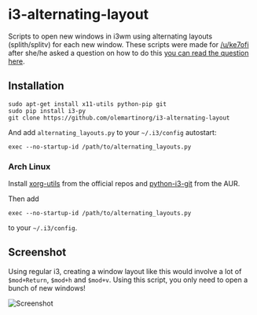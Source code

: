 i3-alternating-layout
=====================

Scripts to open new windows in i3wm using alternating layouts (splith/splitv) for each new window. These scripts were made for [/u/ke7ofi](http://www.reddit.com/user/ke7ofi) after she/he asked a question on how to do this [you can read the question here](http://www.reddit.com/r/i3wm/comments/1sdc39/alternating_horizontal_and_vertical_splitting/).

Installation
------------

```
sudo apt-get install x11-utils python-pip git
sudo pip install i3-py
git clone https://github.com/olemartinorg/i3-alternating-layout
```
And add ```alternating_layouts.py``` to your ```~/.i3/config``` autostart:
```
exec --no-startup-id /path/to/alternating_layouts.py
```
### Arch Linux
Install [xorg-utils](https://www.archlinux.org/packages/extra/any/xorg-utils/) from the official repos and [python-i3-git](https://aur.archlinux.org/packages/python-i3-git/) from the AUR.

Then add
```
exec --no-startup-id /path/to/alternating_layouts.py
```
to your `~/.i3/config`.


Screenshot
----------

Using regular i3, creating a window layout like this would involve a lot of ```$mod+Return```, ```$mod+h``` and ```$mod+v```. Using this script, you only need to open a bunch of new windows!

![Screenshot](https://github.com/olemartinorg/i3-alternating-layout/raw/master/screenshot.png "Screenshot (1920x1080)")
